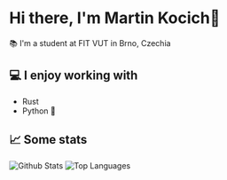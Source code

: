 # Hi there, I'm Martin Kocich👋

📚 I'm a student at FIT VUT in Brno, Czechia 

## 💻 I enjoy working with

- Rust
- Python 🐍

## 📈 Some stats 

![Github Stats](https://github-readme-stats-komatrich.vercel.app/api?username=komatrich)
![Top Languages](https://github-readme-stats-komatrich.vercel.app/api/top-langs/?username=komatrich&hide=html&layout=compact)
